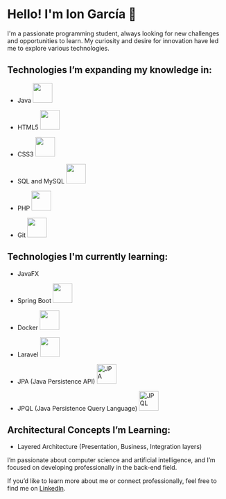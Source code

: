 # Hello! I'm Ion García 👋

I'm a passionate programming student, always looking for new challenges and opportunities to learn. My curiosity and desire for innovation have led me to explore various technologies.

## Technologies I’m expanding my knowledge in:

- Java <img src="https://cdn.jsdelivr.net/gh/devicons/devicon/icons/java/java-original.svg" width="45" height="45">

- HTML5 <img src="https://cdn.jsdelivr.net/gh/devicons/devicon/icons/html5/html5-original.svg" width="45" height="45">

- CSS3 <img src="https://cdn.jsdelivr.net/gh/devicons/devicon/icons/css3/css3-original.svg" width="45" height="45">

- SQL and MySQL <img src="https://cdn.jsdelivr.net/gh/devicons/devicon/icons/mysql/mysql-original.svg" width="45" height="45">

- PHP <img src="https://cdn.jsdelivr.net/gh/devicons/devicon/icons/php/php-original.svg" width="45" height="45">

- Git <img src="https://cdn.jsdelivr.net/gh/devicons/devicon/icons/git/git-original.svg" width="45" height="45">

## Technologies I'm currently learning:

- JavaFX

- Spring Boot <img src="https://cdn.jsdelivr.net/gh/devicons/devicon/icons/spring/spring-original.svg" width="45" height="45">

- Docker <img src="https://cdn.jsdelivr.net/gh/devicons/devicon/icons/docker/docker-original.svg" width="45" height="45">

- Laravel <img src="https://upload.wikimedia.org/wikipedia/commons/thumb/9/9a/Laravel.svg/1200px-Laravel.svg.png" width="45" height="45">

- JPA (Java Persistence API) <img src="https://cdn.jsdelivr.net/gh/devicons/devicon/icons/java/java-original.svg" width="45" height="45" title="JPA"> 

- JPQL (Java Persistence Query Language) <img src="https://cdn.jsdelivr.net/gh/devicons/devicon/icons/java/java-original.svg" width="45" height="45" title="JPQL">

## Architectural Concepts I’m Learning:
- Layered Architecture (Presentation, Business, Integration layers)
  
I’m passionate about computer science and artificial intelligence, and I’m focused on developing professionally in the back-end field.

If you’d like to learn more about me or connect professionally, feel free to find me on [LinkedIn](https://www.linkedin.com/in/ion-garc%C3%ADa-rodr%C3%ADguez-b278502b4/).
